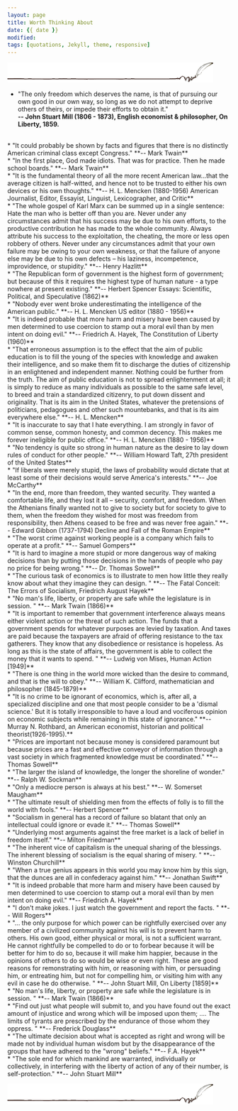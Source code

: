 ```yaml
---
layout: page
title: Worth Thinking About
date: {{ date }}
modified:
tags: [quotations, Jekyll, theme, responsive]
---
```


![quill](../images/quill.gif "Quill Image")  

* "The only freedom which deserves the name, is that of pursuing our own good in our own way, so long as we do not attempt to deprive others of theirs, or impede their efforts to obtain it."   
**-- John Stuart Mill (1806 - 1873), English economist & philosopher, On Liberty, 1859.**   
<br>  
* "It could probably be shown by facts and figures that there is no distinctly American criminal class except Congress."  
**-- Mark Twain**  
<br>  
* "In the first place, God made idiots. That was for practice. Then he made school boards."  
**-- Mark Twain**  
<br>  
* "It is the fundamental theory of all the more recent American law...that the average citizen is half-witted, and hence not to be trusted to either his own devices or his own thoughts."  
**-- H. L. Mencken (1880-1956) American Journalist, Editor, Essayist, Linguist, Lexicographer, and Critic**  
<br>  
* "The whole gospel of Karl Marx can be summed up in a single sentence: Hate the man who is better off than you are. Never under any circumstances admit that his success may be due to his own efforts, to the productive contribution he has made to the whole community. Always attribute his success to the exploitation, the cheating, the more or less open robbery of others. Never under any circumstances admit that your own failure may be owing to your own weakness, or that the failure of anyone else may be due to his own defects – his laziness, incompetence, improvidence, or stupidity."  
**-- Henry Hazlitt**  
<br>  
* "The Republican form of government is the highest form of government; but because of this it requires the highest type of human nature - a type nowhere at present existing."  
**-- Herbert Spencer Essays: Scientific, Political, and Speculative (1862)**  
<br>  
* "Nobody ever went broke underestimating the intelligence of the American public."  
**-- H. L. Mencken US editor (1880 - 1956)**  
<br>
* "It is indeed probable that more harm and misery have been caused by men determined to use coercion to stamp out a moral evil than by men intent on doing evil."  
**-- Friedrich A. Hayek, The Constitution of Liberty (1960)**  
<br>  
* "That erroneous assumption is to the effect that the aim of public education is to fill the young of the species with knowledge and awaken their intelligence, and so make them fit to discharge the duties of citizenship in an enlightened and independent manner. Nothing could be further from the truth. The aim of public education is not to spread enlightenment at all; it is simply to reduce as many individuals as possible to the same safe level, to breed and train a standardized citizenry, to put down dissent and originality. That is its aim in the United States, whatever the pretensions of politicians, pedagogues and other such mountebanks, and that is its aim everywhere else."  
**-- H. L. Mencken**  
<br>  
* "It is inaccurate to say that I hate everything. I am strongly in favor of common sense, common honesty, and common decency. This makes me forever ineligible for public office."  
**-- H. L. Mencken (1880 - 1956)**  
<br>  
* "No tendency is quite so strong in human nature as the desire to lay down rules of conduct for other people."  
**-- William Howard Taft, 27th president of the United States**  
<br>  
* "If liberals were merely stupid, the laws of probability would dictate that at least some of their decisions would serve America's interests."  
**-- Joe McCarthy**  
<br>  
* "In the end, more than freedom, they wanted security. They wanted a comfortable life, and they lost it all – security, comfort, and freedom. When the Athenians finally wanted not to give to society but for society to give to them, when the freedom they wished for most was freedom from responsibility, then Athens ceased to be free and was never free again."  
**-- Edward Gibbon (1737-1794) Decline and Fall of the Roman Empire**  
<br>  
* "The worst crime against working people is a company which fails to operate at a profit."  
**-- Samuel Gompers**  
<br>  
* "It is hard to imagine a more stupid or more dangerous way of making decisions than by putting those decisions in the hands of people who pay no price for being wrong."  
**-- Dr. Thomas Sowell**  
<br>  
* "The curious task of economics is to illustrate to men how little they really know about what they imagine they can design. "  
**-- The Fatal Conceit: The Errors of Socialism, Friedrich August Hayek**  
<br>  
* "No man's life, liberty, or property are safe while the legislature is in session. "  
**-- Mark Twain (1866)**  
<br>  
* "It is important to remember that government interference always means either violent action or the threat of such action. The funds that a government spends for whatever purposes are levied by taxation. And taxes are paid because the taxpayers are afraid of offering resistance to the tax gatherers. They know that any disobedience or resistance is hopeless. As long as this is the state of affairs, the government is able to collect the money that it wants to spend. "  
**-- Ludwig von Mises, Human Action [1949]**  
<br>  
* "There is one thing in the world more wicked than the desire to command, and that is the will to obey."  
**-- William K. Clifford, mathematician and philosopher (1845-1879)**  
<br>  
* "It is no crime to be ignorant of economics, which is, after all, a specialized discipline and one that most people consider to be a 'dismal science.' But it is totally irresponsible to have a loud and vociferous opinion on economic subjects while remaining in this state of ignorance."  
**--Murray N. Rothbard, an American economist, historian and political theorist(1926-1995).**  
<br>  
* "Prices are important not because money is considered paramount but because prices are a fast and effective conveyor of information through a vast society in which fragmented knowledge must be coordinated."  
**-- Thomas Sowell**  
<br>  
* "The larger the island of knowledge, the longer the shoreline of wonder."  
**-- Ralph W. Sockman**  
<br>  
* "Only a mediocre person is always at his best."  
**-- W. Somerset Maugham**  
<br>  
* "The ultimate result of shielding men from the effects of folly is to fill the world with fools."  
**-- Herbert Spencer**  
<br>
* "Socialism in general has a record of failure so blatant that only an intellectual could ignore or evade it."  
**-- Thomas Sowell**  
<br>  
* "Underlying most arguments against the free market is a lack of belief in freedom itself."  
**-- Milton Friedman**  
<br>  
* "The inherent vice of capitalism is the unequal sharing of the blessings. The inherent blessing of socialism is the equal sharing of misery. "  
**-- Winston Churchill**  
<br>  
* "When a true genius appears in this world you may know him by this sign, that the dunces are all in confederacy against him."  
**-- Jonathan Swift**  
<br>  
* "It is indeed probable that more harm and misery have been caused by men determined to use coercion to stamp out a moral evil than by men intent on doing evil."   
**-- Friedrich A. Hayek**  
<br>  
* "I don't make jokes. I just watch the government and report the facts. "  
**-- Will Rogers**  
<br>  
* "... the only purpose for which power can be rightfully exercised over any member of a civilized community against his will is to prevent harm to others. His own good, either physical or moral, is not a sufficient warrant. He cannot rightfully be compelled to do or to forbear because it will be better for him to do so, because it will make him happier, because in the opinions of others to do so would be wise or even right. These are good reasons for remonstrating with him, or reasoning with him, or persuading him, or entreating him, but not for compelling him, or visiting him with any evil in case he do otherwise. "  
**-- John Stuart Mill, On Liberty [1859]**  
<br>  
* "No man's life, liberty, or property are safe while the legislature is in session. "  
**-- Mark Twain (1866)**  
<br>  
* "Find out just what people will submit to, and you have found out the exact amount of injustice and wrong which will be imposed upon them; .... The limits of tyrants are prescribed by the endurance of those whom they oppress. "  
**-- Frederick Douglass**  
<br>  
* "The ultimate decision about what is accepted as right and wrong will be made not by individual human wisdom but by the disappearance of the groups that have adhered to the "wrong" beliefs."  
**-- F.A. Hayek**  
<br>  
* "The sole end for which mankind are warranted, individually or collectively, in interfering with the liberty of action of any of their number, is self-protection."  
**-- John Stuart Mill**  

![quill](../images/quill.gif "Quill Image")  